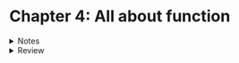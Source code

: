 # Chapter 4: All about function
<details>
<summary>Notes</summary>

# Notes
## Dealing with complexity
- function: units of code, do a defined piece of work on specified types of data
- parameters: data items function are given to process
- function's interface: parameter list and the processing expactations(what
  is it expected to do with the parameters) of a function 
- primitive functions: do the thing must be provied by system. they are the
  basics which everything else is built off of
- in assembly language, the primitives are usually the same thing as the system
  calls, even though system calls aren't true functions

## How function work
- function name: 
    - symbol represents the address where the function's code starts.  
    - defined by typing the function's name as a lable before function's code
- function parameters:
    - data items are given to the function for processing  
- local variables:
    - data storage that a function uses while processing, thrown away when function finished
- static variables:
    - data storage that a function uses while processing that is not thrown
      away afterwards, reused for every time the function's code is actived
    - not accessible from outside of function 
    - generally not used unless absolutely necessary, as they can cause problems later on
- global variable:
    - data storage that a function uses for processing which are managed outside the function 
- return address:
    - an "invisible" parameter in that it isn't directly used during the function  
    - tells the function where to resume executing after the function is completed
    - function need it to get back to wherever it was called from
    - the `call` instruction passing the return address and `ret` handles using address to return back
- return value:
    - main method of transferring data back to the main program
    - most programming languages only allow a single return value for a function 
     
- language's calling convention: a standardized medthod for function to be implemented and called by machine. The way variables are stored and the
  parameters and return values are transferred by the computer
- calling convention specify how arguemtns are passed to a function, how return
  value are passed back out of a function, how the function is called, and how
  the function manages the stack and it stacks frame. In short the calling
  convention specifies how a function call in C or C++ is converted into
  assembly language
- more about [calling conventions](https://en.wikibooks.org/wiki/X86_Disassembly/Calling_Conventions)
- C calling convention is the standard for Linux platforms
 
## Assembly-language functions using the C calling convention
- `stack`: 
    - region of memory function uses to work properly
    - computer's stack lives at the very top addresses of memory
    - grows downward from the top of memory
    - In C calling convention, the stack is the key element for implementing a
      functon's local variables, parameters, and return address.
 
- `pushl`: push register or memory values onto the top of the stack 
- `popl`: pop values off the top save it into memory location or register
- stack pointer `%esp`: point to the top of stack change when `pushl` or `popl`
 

- before excecuting a function, a program pushes all of the parameters for the
  function onto the stack in the *reverse* order that they are documented and then use `call` instruction
- `call` instruction does two things: 
    - pushes address of the next instruction, which is the return address, onto the stack
    - modifies the instruction pointer(%eip) to point to the start of the function 
    ```
                        <---- (%ebp): base pointer
        Parameter #N
        ...
        Parameter 2
        Parameter 1
        Return Address <--- (%esp)
    ```

- base pointer (%ebp): a special register used for accessing function parameters and local variables, fixed index
 
- setup function:
    - save the base pointer
    - move base pointer to the top of stack

- save the base pointer:
    ```
    pushl %ebp
    ```
    ```
                        <---- (%ebp): base pointer
        Parameter #N
        ...
        Parameter 2
        Parameter 1
        Return Address 
        Old %ebp        <--- (%esp)
    ```

- move base pointer to the top of stack:
    ```
    movl %esp, %ebp
    ```
    ```
        Parameter #N
        ...
        Parameter 2
        Parameter 1
        Return Address 
        Old %ebp        <--- (%esp),(%ebp)
    ```

- we need to use base pointer because it is fixed. stack pointer always change
- for example: 
 
    ```
        pushl %eax
    ```
    ```
        Parameter #N
        ...
        Parameter 2
        Parameter 1
        Return Address 
        Old %ebp <--- (%ebp)
        value of %eax <--- (%esp): stack pointer has been move to the top of stack 
    ```

- when setup is finished, we can access parameter using base pointer addresing mode use %ebp register:
    ```
        Parameter #N <--- N*4+4(%ebp)
        ...
        Parameter 2 <--- 12(%ebp)
        Parameter 1 <--- 8(%ebp)
        Return Address <--- 4(%ebp)
        Old %ebp <--- (%esp) and (%ebp)
    ```

- function reserves space on the stack by simple moving the stack pointer out of the way.
    ```
        subl $8, %esp
    ```
    substract 8 from %esp, now we have two words of memory. This variable is
    allocated on the stack frame so it will only be alive during this function.
    When function return, stack fram will go away, and so will these variable
    That's local variable
- stack now look like:
    ```
        Parameter #N <--- N*4+4(%ebp)
        ...
        Parameter 2 <--- 12(%ebp)
        Parameter 1 <--- 8(%ebp)
        Return Address <--- 4(%ebp)
        Old %ebp <--- (%ebp)
        Local Variable 1 <--- -4(%ebp)
        Local Variable 2 <--- -8(%ebp) and (%esp)
    ```


- when function is done executing, it does there thing:
    - store it's return value in `%eax` 
    - resets the stack to what it was when it was called: return base pointer
      back, and stack frame will be overwrite
    - return control back to wherever it was called from: use `ret`
        - `ret`: pops whatever value is at the top of the stack, and sets the instruction pointer, %eip, to that value
    ```
        movl %ebp, %esp
        popl %ebp
        ret
    ```
</details>

<details>
<summary>Review</summary>

# Review
## Know the concepts
### 1. What are primitives?
- basic thing which everything build off of
### 2. What are calling conventions?
- language's calling convention: a standardized medthod for function to be implemented and called by machine. The way variables are stored and the
  parameters and return values are transferred by the computer
- calling convention specify how arguemtns are passed to a function, how return
  value are passed back out of a function, how the function is called, and how
  the function manages the stack and it stacks frame. In short the calling
  convention specifies how a function call in C or C++ is converted into
  assembly language
- more about [calling conventions](https://en.wikibooks.org/wiki/X86_Disassembly/Calling_Conventions)
- C calling convention is the standard for Linux platforms
### 3. What is the stack?
- `stack`: 
    - region of memory function uses to work properly
    - computer's stack lives at the very top addresses of memory
    - grows downward from the top of memory
    - In C calling convention, the stack is the key element for implementing a
      functon's local variables, parameters, and return address.
### 4. How do `pushl` and `popl` affect the stack? What special-purpose register do they affect?
- `pushl`: push register or memory values onto the top of the stack 
- `popl`: pop values off the top save it into memory location or register
- they affect to stack pointer(%esp):
    - `pushl`: increment stack pointer  
    - `popl`: decrement stack pointer  
### 5. What are local variables and what they used for?
- local variable
### 6. Why are local variables so necessary in recursive functions 
- local variables: data storage that a function uses while processing, thrown away when function finished
### 7. What are %ebp and %esp used for?
- %ebp: base pointer use to access data with addressing mode
- %esp: stack pointer use to store data, it always point to next physical memory address
### 8. What is stack frame?
- stack frame: storage consists of all the stack variables used within a funtion: 
    - arguments
    - local variables
    - return address 

## Use the concepts
### 1.Explain the problems that would arise without a standard calling convention?
- it would be nearly impossible for programs created using different compliers
  to communicate and interact with one another

## Going further
### 1.Do you think it's better for a system to have a large set of primitives or a small one, assuming that the larger set can be written in terms of the smaller one?
- I think have a small one is better. A primitive should do only one function 
### 2. Can you build a calling convention without using the stack? What limitations might it have? 

### 3. What test cases should we use in our example program to check to see if it is working properly
</details>


